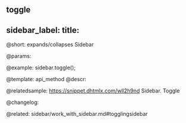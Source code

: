 toggle
---
sidebar_label: 
title: 
---          

@short: expands/collapses Sidebar


@params:




@example:
sidebar.toggle();


@template: api_method
@descr:




@relatedsample:
https://snippet.dhtmlx.com/wll2h9nd	Sidebar. Toggle

@changelog:


@related: sidebar/work_with_sidebar.md#togglingsidebar